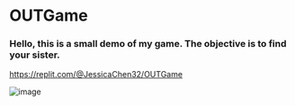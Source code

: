 # OUTGame

### Hello, this is a small demo of my game. The objective is to find your sister.
https://replit.com/@JessicaChen32/OUTGame

![image](https://github.com/JessicaChen28/OUTGame/assets/123920453/bed27990-5ba1-4cc3-a285-5caf4f2afb3a)

